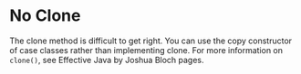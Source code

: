 # No Clone

The clone method is difficult to get right. You can use the copy constructor of case classes rather than implementing clone. For more information on `clone()`, see Effective Java by Joshua Bloch pages.
